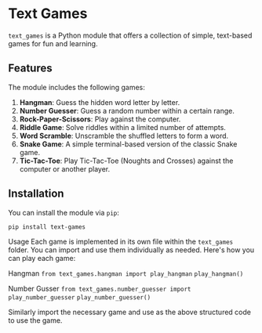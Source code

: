 # Text Games

`text_games` is a Python module that offers a collection of simple, text-based games for fun and learning.

## Features

The module includes the following games:
1. **Hangman**: Guess the hidden word letter by letter.
2. **Number Guesser**: Guess a random number within a certain range.
3. **Rock-Paper-Scissors**: Play against the computer.
4. **Riddle Game**: Solve riddles within a limited number of attempts.
5. **Word Scramble**: Unscramble the shuffled letters to form a word.
6. **Snake Game**: A simple terminal-based version of the classic Snake game.
7. **Tic-Tac-Toe**: Play Tic-Tac-Toe (Noughts and Crosses) against the computer or another player.

## Installation

You can install the module via `pip`:

`pip install text-games`

Usage
Each game is implemented in its own file within the `text_games` folder. You can import and use them individually as needed. Here's how you can play each game:

Hangman
`from text_games.hangman import play_hangman`
`play_hangman()`

Number Gusser
`from text_games.number_guesser import play_number_guesser`
`play_number_guesser()`

Similarly import the necessary game and use as the above structured code to use the game.
